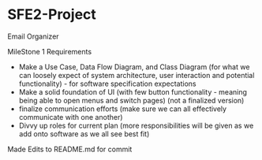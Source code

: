# SFE2-Project
Email Organizer

MileStone 1 Requirements
- Make a Use Case, Data Flow Diagram, and Class Diagram (for what we can loosely expect of system architecture, user interaction and potential functionality) - for software specification expectations
- Make a solid foundation of UI (with few button functionality - meaning being able to open menus and switch pages) (not a finalized version)
- finalize communication efforts (make sure we can all effectively communicate with one another)
- Divvy up roles for current plan (more responsibilities will be given as we add onto software as we all see best fit)

Made Edits to README.md for commit
